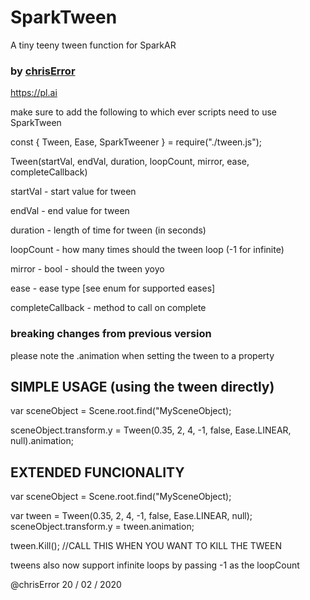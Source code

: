 # SparkTween
A tiny teeny tween function for SparkAR
### by <a href="https://www.instagram.com/chriserror/">chrisError</a>
https://pl.ai


make sure to add the following to which ever scripts need to use SparkTween


const {
	Tween,
	Ease,
	SparkTweener
} = require("./tween.js");

Tween(startVal, endVal, duration, loopCount, mirror, ease, completeCallback) 

startVal - start value for tween

endVal - end value for tween

duration - length of time for tween (in seconds)

loopCount - how many times should the tween loop (-1 for infinite)

mirror - bool  - should the tween yoyo 

ease - ease type [see enum for supported eases]

completeCallback - method to call on complete


### breaking changes from previous version
please note the .animation when setting the tween to a property


## SIMPLE USAGE (using the tween directly)

var sceneObject = Scene.root.find("MySceneObject);

sceneObject.transform.y = Tween(0.35, 2, 4, -1, false, Ease.LINEAR, null).animation;


## EXTENDED FUNCIONALITY
var sceneObject = Scene.root.find("MySceneObject);

var tween = Tween(0.35, 2, 4, -1, false, Ease.LINEAR, null);
sceneObject.transform.y = tween.animation;

tween.Kill(); //CALL THIS WHEN YOU WANT TO KILL THE TWEEN

tweens also now support infinite loops by passing -1 as the loopCount


@chrisError 20 / 02 / 2020



